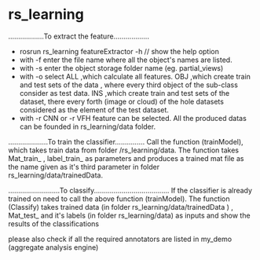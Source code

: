 # rs_learning

..................To extract the feature..................
- rosrun rs_learning featureExtractor -h  // show the help option
- with -f enter the file name where all the object's names are listed.
- with -s enter the object storage folder name (eg. partial_views)
- with -o select ALL ,which calculate all features.
               OBJ ,which create train and test sets of the data , where 
                    every third object of the sub-class consider as test data.
               INS ,which create train and test sets of the dataset, there every forth (image or cloud)
                    of the hole datasets considered as the element of the test dataset. 
- with -r CNN or -r VFH feature can be selected.
All the produced datas can be founded in rs_learning/data folder.

....................To train the classifier...............
 Call the function (trainModel), which takes train data from folder /rs_learning/data.
 The function takes Mat_train_ , label_train_ as parameters and produces a trained mat file as the name given as it's
 third parameter in folder rs_learning/data/trainedData. 
 
 ..........................To classify......................................
 If the classifier is already trained on need to call  the above function (trainModel). 
 The function (Classify) takes trained data (in folder rs_learning/data/trainedData ) ,
 Mat_test_ and it's labels (in folder rs_learning/data) as inputs
 and show the results of the classifications 
 
 please also check if all the required annotators are listed in my_demo (aggregate analysis engine)
